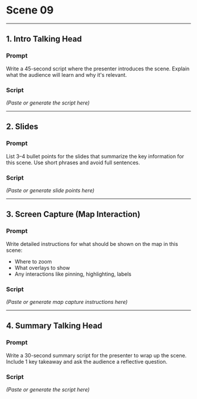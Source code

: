 # Scene 09

---

## 1. Intro Talking Head

### Prompt
Write a 45-second script where the presenter introduces the scene. Explain what the audience will learn and why it's relevant.

### Script
_(Paste or generate the script here)_

---

## 2. Slides

### Prompt
List 3–4 bullet points for the slides that summarize the key information for this scene. Use short phrases and avoid full sentences.

### Script
_(Paste or generate slide points here)_

---

## 3. Screen Capture (Map Interaction)

### Prompt
Write detailed instructions for what should be shown on the map in this scene:
- Where to zoom
- What overlays to show
- Any interactions like pinning, highlighting, labels

### Script
_(Paste or generate map capture instructions here)_

---

## 4. Summary Talking Head

### Prompt
Write a 30-second summary script for the presenter to wrap up the scene. Include 1 key takeaway and ask the audience a reflective question.

### Script
_(Paste or generate the script here)_
